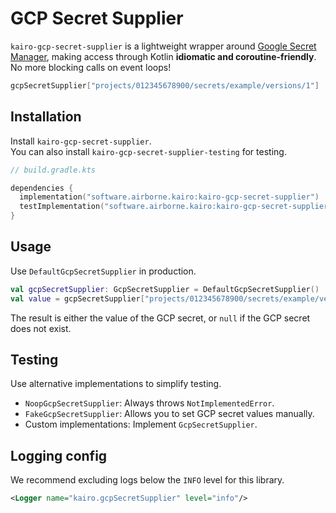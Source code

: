 # GCP Secret Supplier

`kairo-gcp-secret-supplier` is a lightweight wrapper around
[Google Secret Manager](https://cloud.google.com/security/products/secret-manager),
making access through Kotlin **idiomatic and coroutine-friendly**.
No more blocking calls on event loops!

```kotlin
gcpSecretSupplier["projects/012345678900/secrets/example/versions/1"]
```

## Installation

Install `kairo-gcp-secret-supplier`.\
You can also install `kairo-gcp-secret-supplier-testing` for testing.

```kotlin
// build.gradle.kts

dependencies {
  implementation("software.airborne.kairo:kairo-gcp-secret-supplier")
  testImplementation("software.airborne.kairo:kairo-gcp-secret-supplier-testing")
}
```

## Usage

Use `DefaultGcpSecretSupplier` in production.

```kotlin
val gcpSecretSupplier: GcpSecretSupplier = DefaultGcpSecretSupplier()
val value = gcpSecretSupplier["projects/012345678900/secrets/example/versions/1"]
```

The result is either the value of the GCP secret,
or `null` if the GCP secret does not exist.

## Testing

Use alternative implementations to simplify testing.

- `NoopGcpSecretSupplier`: Always throws `NotImplementedError`.
- `FakeGcpSecretSupplier`: Allows you to set GCP secret values manually.
- Custom implementations: Implement `GcpSecretSupplier`.

## Logging config

We recommend excluding logs below the `INFO` level for this library.

```xml
<Logger name="kairo.gcpSecretSupplier" level="info"/>
```
